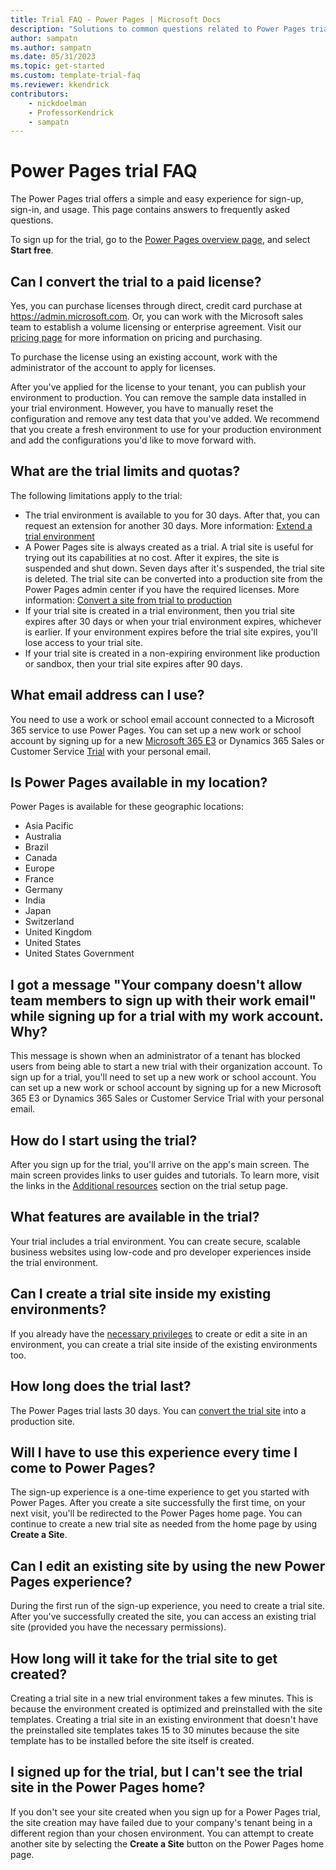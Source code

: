 ```yaml
---  
title: Trial FAQ - Power Pages | Microsoft Docs
description: "Solutions to common questions related to Power Pages trial setup and management. Learn how to resolve platform and app-specific issues."
author: sampatn
ms.author: sampatn
ms.date: 05/31/2023
ms.topic: get-started
ms.custom: template-trial-faq
ms.reviewer: kkendrick
contributors:
    - nickdoelman
    - ProfessorKendrick
    - sampatn
---
```


# Power Pages trial FAQ

The Power Pages trial offers a simple and easy experience for sign-up, sign-in, and usage. This page contains answers to frequently asked questions.

To sign up for the trial, go to the [Power Pages overview page](https://powerpages.microsoft.com/), and select **Start free**.

## Can I convert the trial to a paid license?

Yes, you can purchase licenses through direct, credit card purchase at https://admin.microsoft.com. Or, you can work with the Microsoft sales team to establish a volume licensing or enterprise agreement. Visit our [pricing page](https://powerapps.microsoft.com/pricing/) for more information on pricing and purchasing. 

To purchase the license using an existing account, work with the administrator of the account to apply for licenses. 

After you've applied for the license to your tenant, you can publish your environment to production. You can remove the sample data installed in your trial environment. However, you have to manually reset the configuration and remove any test data that you've added. We recommend that you create a fresh environment to use for your production environment and add the configurations you'd like to move forward with. 

## What are the trial limits and quotas?

The following limitations apply to the trial:
- The trial environment is available to you for 30 days. After that, you can request an extension for another 30 days. More information: [Extend a trial environment](/power-platform/admin/trial-environments#extend-a-trial-standard-environment)
- A Power Pages site is always created as a trial. A trial site is useful for trying out its capabilities at no cost. After it expires, the site is suspended and shut down. Seven days after it's suspended, the trial site is deleted. The trial site can be converted into a production site from the Power Pages admin center if you have the required licenses. More information: [Convert a site from trial to production](/power-apps/maker/portals/admin/convert-portal#convert-a-portal-from-trial-to-production)
- If your trial site is created in a trial environment, then you trial site expires after 30 days or when your trial environment expires, whichever is earlier. If your environment expires before the trial site expires, you'll lose access to your trial site.
- If your trial site is created in a non-expiring environment like production or sandbox, then your trial site expires after 90 days.

## What email address can I use?

You need to use a work or school email account connected to a Microsoft 365 service to use Power Pages. You can set up a new work or school account by signing up for a new [Microsoft 365 E3](/microsoft-365/commerce/try-or-buy-microsoft-365) or Dynamics 365 Sales or Customer Service [Trial](https://dynamics.microsoft.com/dynamics-365-free-trial/) with your personal email.

## Is Power Pages available in my location?

Power Pages is available for these geographic locations:
- Asia Pacific
- Australia
- Brazil
- Canada
- Europe
- France
- Germany
- India
- Japan
- Switzerland
- United Kingdom
- United States
- United States Government

## I got a message "Your company doesn't allow team members to sign up with their work email" while signing up for a trial with my work account. Why?

This message is shown when an administrator of a tenant has blocked users from being able to start a new trial with their organization account. To sign up for a trial, you'll need to set up a new work or school account. You can set up a new work or school account by signing up for a new Microsoft 365 E3 or Dynamics 365 Sales or Customer Service Trial with your personal email.

## How do I start using the trial?

After you sign up for the trial, you'll arrive on the app's main screen. The main screen provides links to user guides and tutorials. To learn more, visit the links in the [Additional resources](trial-signup.md#additional-resources) section on the trial setup page.

## What features are available in the trial?

Your trial includes a trial environment. You can create secure, scalable business websites using low-code and pro developer experiences inside the trial environment. 

## Can I create a trial site inside my existing environments?

If you already have the [necessary privileges](/power-apps/maker/portals/admin/portal-admin-roles) to create or edit a site in an environment, you can create a trial site inside of the existing environments too. 

## How long does the trial last?

The Power Pages trial lasts 30 days. You can [convert the trial site](/power-apps/maker/portals/admin/convert-portal#convert-a-portal-from-trial-to-production) into a production site.  

## Will I have to use this experience every time I come to Power Pages? 

The sign-up experience is a one-time experience to get you started with Power Pages. After you create a site successfully the first time, on your next visit, you'll be redirected to the Power Pages home page. You can continue to create a new trial site as needed from the home page by using **Create a Site**. 

## Can I edit an existing site by using the new Power Pages experience?

During the first run of the sign-up experience, you need to create a trial site. After you've successfully created the site, you can access an existing trial site (provided you have the necessary permissions). 

## How long will it take for the trial site to get created? 

Creating a trial site in a new trial environment takes a few minutes.  This is because the environment created is optimized and preinstalled with the site templates. Creating a trial site in an existing environment that doesn't have the preinstalled site templates takes 15 to 30 minutes because the site template has to be installed before the site itself is created. 

## I signed up for the trial, but I can't see the trial site in the Power Pages home? 

If you don't see your site created when you sign up for a Power Pages trial, the site creation may have failed due to your company's tenant being in a different region than your chosen environment. You can attempt to create another site by selecting the **Create a Site** button on the Power Pages home page.



